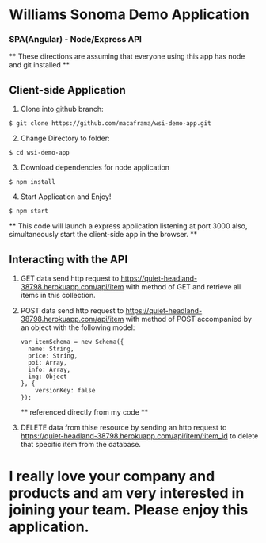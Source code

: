 # Williams Sonoma Demo Application
### SPA(Angular) - Node/Express API

** These directions are assuming that everyone using this app has node and git installed **

## Client-side Application
  1) Clone into github branch:
  ```
  $ git clone https://github.com/macaframa/wsi-demo-app.git
  ```
  2) Change Directory to folder: 
  ```
  $ cd wsi-demo-app
  ```
  3) Download dependencies for node application
  ```
  $ npm install
  ```
  4) Start Application and Enjoy!
  ```
  $ npm start
  ```
  ** This code will launch a express application listening at port 3000 also, simultaneously start the client-side app in the browser. **
  
## Interacting with the API 
 1) GET data
    send http request to https://quiet-headland-38798.herokuapp.com/api/item with method of GET and retrieve all items in this                 collection.
    
 2) POST data
    send http request to https://quiet-headland-38798.herokuapp.com/api/item with method of POST accompanied by an object with the following model: 
    ```
    var itemSchema = new Schema({
      name: String,
      price: String,
      poi: Array,
      info: Array,
      img: Object
    }, {
        versionKey: false
    });
    ```
    ** referenced directly from my code **

  3) DELETE data from thise resource by sending an http request to https://quiet-headland-38798.herokuapp.com/api/item/:item_id to delete that specific item from the database. 

# I really love your company and products and am very interested in joining your team. Please enjoy this application. 
